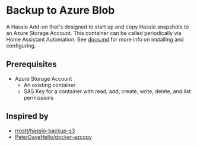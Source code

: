 # Backup to Azure Blob

A Hassio Add-on that's designed to start up and copy Hassio snapshots to an Azure Storage Account. This container can be called periodically via Home Assistant Automation. See [docs.md](DOCS.md) for more info on installing and configuring.

## Prerequisites

- Azure Storage Account
  - An existing container
  - SAS Key for a container with read, add, create, write, delete, and list permissions

## Inspired by

- [rrostt/hassio-backup-s3](https://github.com/rrostt/hassio-backup-s3)
- [PeterDaveHello/docker-azcopy](https://github.com/PeterDaveHello/docker-azcopy)

